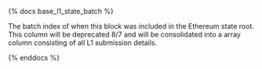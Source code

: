 {% docs base_l1_state_batch %}

The batch index of when this block was included in the Ethereum state root. This column will be deprecated 8/7 and will be consolidated into a array column consisting of all L1 submission details.

{% enddocs %}